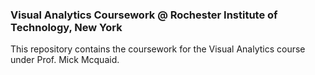 ### Visual Analytics Coursework @ Rochester Institute of Technology, New York

This repository contains the coursework for the Visual Analytics course under Prof. Mick Mcquaid. 
